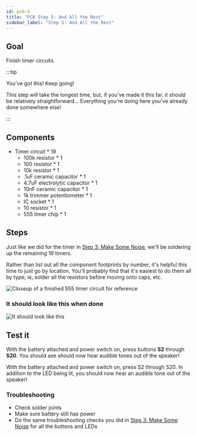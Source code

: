 ```yaml
---
id: pcb-5
title: "PCB Step 5: And All the Rest"
sidebar_label: "Step 5: And All the Rest"
---
```


## Goal

Finish timer circuits.

:::tip

You've got this! Keep going!

This step will take the longest time, but, if you've made it this far, it should be relatively straightforward... Everything you're doing here you've already done somewhere else!

:::

## Components

- Timer circuit \* 19
  - 100k resistor \* 1
  - 100 resistor \* 1
  - 10k resistor \* 1
  - .1uF ceramic capacitor \* 1
  - 4.7uF electrolytic capacitor \* 1
  - 10nF ceramic capacitor \* 1
  - 1k trimmer potentiometer \* 1
  - IC socket \* 1
  - 10 resistor \* 1
  - 555 timer chip \* 1

## Steps

Just like we did for the timer in [Step 3: Make Some Noise](pcb-3#steps), we'll be soldering up the remaining 19 timers.

Rather than list out all the component footprints by number, it's helpful this time to just go by location. You'll probably find that it's easiest to do them all by type; ie, solder all the resistors before moving onto caps, etc.

![Closeup of a finished 555 timer circuit for reference](https://dummyimage.com/600x400)

### It should look like this when done

![It should look like this](https://dummyimage.com/600x400)

## Test it

With the battery attached and power switch on, press buttons **S2** through **S20**. You should see should now hear audible tones out of the speaker!

With the battery attached and power switch on, press S2 through S20. In addition to the LED being lit, you should now hear an audible tone out of the speaker!

### Troubleshooting

- Check solder joints
- Make sure battery still has power
- Do the same troubleshooting checks you did in [Step 3: Make Some Noise](pcb-3#troubleshooting) for all the buttons and LEDs
